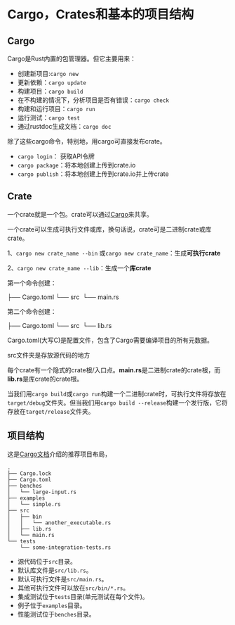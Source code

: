 # Cargo，Crates和基本的项目结构

## Cargo

Cargo是Rust内置的包管理器。但它主要用来：

- 创建新项目:`cargo new`
- 更新依赖：`cargo update`
- 构建项目：`cargo build`
- 在不构建的情况下，分析项目是否有错误：`cargo check`
- 构建和运行项目：`cargo run`
- 运行测试：`cargo test`
- 通过rustdoc生成文档：`cargo doc`

除了这些cargo命令，特别地，用cargo可直接发布crate。

- `cargo login`： 获取API令牌
- `cargo package`：将本地创建上传到crate.io
- `cargo publish`：将本地创建上传到crate.io并上传crate

## Crate

一个crate就是一个包。crate可以通过[Cargo](https://crates.io/)来共享。

一个crate可以生成可执行文件或库，换句话说，crate可是二进制crate或库crate。

1、`cargo new crate_name --bin` 或`cargo new crate_name`：生成**可执行crate**

2、`cargo new crate_name --lib`：生成一个**库crate**

第一个命令创建：

├── Cargo.toml
└── src
​	└── main.rs

第二个命令创建：

├── Cargo.toml
└── src
​	└── lib.rs

Cargo.toml(大写C)是配置文件，包含了Cargo需要编译项目的所有元数据。

src文件夹是存放源代码的地方

每个crate有一个隐式的crate根/入口点。**main.rs**是二进制crate的crate根，而**lib.rs**是库crate的crate根。

当我们用`cargo build`或`cargo run`构建一个二进制crate时，可执行文件将存放在`target/debug`文件夹。但当我们用`cargo build --release`构建一个发行版，它将存放在`target/release`文件夹。

## 项目结构

这是[Cargo文档](https://doc.rust-lang.org/cargo/guide/#project-layout)介绍的推荐项目布局，

```
.
├── Cargo.lock
├── Cargo.toml
├── benches
│   └── large-input.rs
├── examples
│   └── simple.rs
├── src
│   ├── bin
│   │   └── another_executable.rs
│   ├── lib.rs
│   └── main.rs
└── tests
    └── some-integration-tests.rs
```

- 源代码位于`src`目录。
- 默认库文件是`src/lib.rs`。
- 默认可执行文件是`src/main.rs`。
- 其他可执行文件可以放在`src/bin/*.rs`。
- 集成测试位于`tests`目录(单元测试在每个文件)。
- 例子位于`examples`目录。
- 性能测试位于`benches`目录。